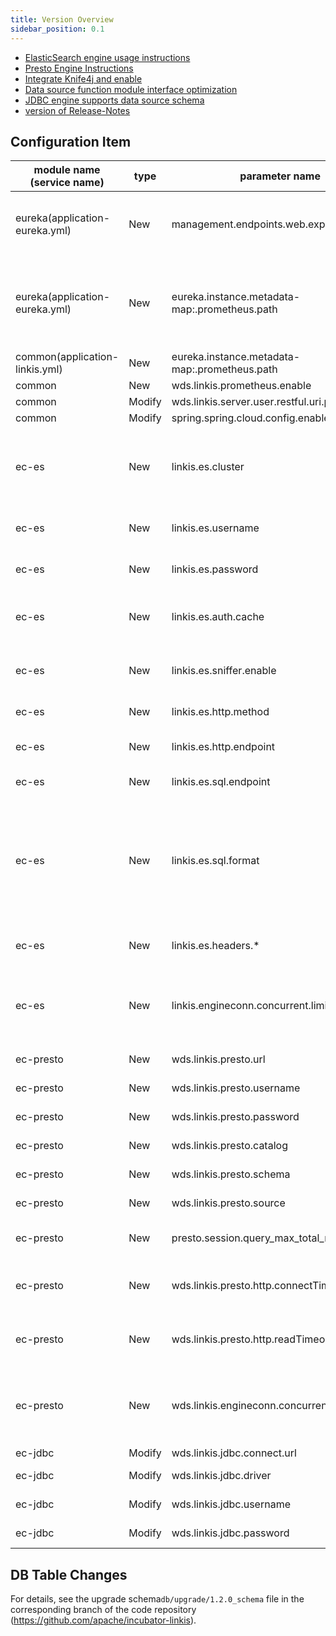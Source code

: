 ```yaml
---
title: Version Overview
sidebar_position: 0.1
---
```


- [ElasticSearch engine usage instructions](/engine-usage/elasticsearch.md)
- [Presto Engine Instructions](/engine-usage/presto.md)
- [Integrate Knife4j and enable](/deployment/involve-knife4j-into-linkis.md)
- [Data source function module interface optimization](/api/http/linkis-ps-publicservice-api/metadataquery-api.md)
- [JDBC engine supports data source schema](/engine-usage/jdbc.md)
- [version of Release-Notes](/download/release-notes-1.2.0)


## Configuration Item

| module name (service name) | type | parameter name | default value | description |
| ----------- | ----- | -------------------------------------------------------- | ---------------- | ------------------------------------------------------- |
|eureka(application-eureka.yml) | New | management.endpoints.web.exposure.include|refresh,info,health,metrics | The endpoint exposure range for Spring Boot Actuator|
|eureka(application-eureka.yml) | New |eureka.instance.metadata-map:.prometheus.path| ${prometheus.path:/actuator/prometheus} | Prometheus monitoring endpoint for microservices registered in Eureka metadata|
|common(application-linkis.yml) | New | eureka.instance.metadata-map:.prometheus.path|${prometheus.path:${prometheus.endpoint}} | ditto|
|common | New |wds.linkis.prometheus.enable | false| |
|common | Modify | wds.linkis.server.user.restful.uri.pass.auth | /api/rest_j/v1/actuator/prometheus| |
|common | Modify | spring.spring.cloud.config.enabled | false | |
|ec-es | New  | linkis.es.cluster        			| 127.0.0.1:9200    | ElasticSearch cluster，Separate multiple nodes using commas  |
|ec-es | New  | linkis.es.username       			| None     			| ElasticSearch cluster username                 |
|ec-es | New  | linkis.es.password       			| None       			| ElasticSearch cluster password                   |
|ec-es | New  | linkis.es.auth.cache     			| false       		| Whether the client is cache authenticated                       |
|ec-es | New  | linkis.es.sniffer.enable 			| false          	| Whether Sniffer is enabled on the client                   |
|ec-es | New  | linkis.es.http.method    			| GET               | request method                                |
|ec-es | New  | linkis.es.http.endpoint  			| /_search          | the Endpoint in JSON Script                 |
|ec-es | New  | linkis.es.sql.endpoint   			| /_sql             | the Endpoint in SQL                |
|ec-es | New  | linkis.es.sql.format     			| {"query":"%s"} 	| the template of SQL script call , %s replaced with SQL as the body of the request request ElasticSearch cluster |
|ec-es | New  | linkis.es.headers.* 	            | None 				| Client Headers configuration |
|ec-es | New  | linkis.engineconn.concurrent.limit | 100				| Maximum engine concurrency of ElasticSearch cluster |
|ec-presto | New  | wds.linkis.presto.url                  | http://127.0.0.1:8080 | Presto cluster connection                             | 
|ec-presto | New  | wds.linkis.presto.username             | default               | Presto cluster username                           | 
|ec-presto | New  | wds.linkis.presto.password             | None                    | Presto cluster password                             |
|ec-presto | New  | wds.linkis.presto.catalog              | system                |Catalog for queries                             | 
|ec-presto | New  | wds.linkis.presto.schema               | None                    |Query Schema                               | 
|ec-presto | New  | wds.linkis.presto.source               | global                | source used by the query                           |
|ec-presto | New  | presto.session.query_max_total_memory  | 8GB                   | query uses maximum memory                         | 
|ec-presto | New  | wds.linkis.presto.http.connectTimeout  | 60                    | Presto client connect timeout (unit: seconds) |
|ec-presto | New  | wds.linkis.presto.http.readTimeout     | 60                    | Presto client read timeout (unit: seconds)    |
|ec-presto | New  | wds.linkis.engineconn.concurrent.limit | 100                   | The maximum number of concurrent Presto engines                      | 
|ec-jdbc | Modify  | wds.linkis.jdbc.connect.url            | jdbc:mysql://127.0.0.1:3306/test	|	jdbc conn url				|
|ec-jdbc | Modify  | wds.linkis.jdbc.driver            		| com.mysql.jdbc.Driver			  	|	jdbc conn driver			|
|ec-jdbc | Modify  | wds.linkis.jdbc.username            	| None								|	jdbc conn username			|
|ec-jdbc | Modify  | wds.linkis.jdbc.password            	| None								|	jdbc conn password			|

## DB Table Changes
For details, see the upgrade schema`db/upgrade/1.2.0_schema` file in the corresponding branch of the code repository (https://github.com/apache/incubator-linkis).